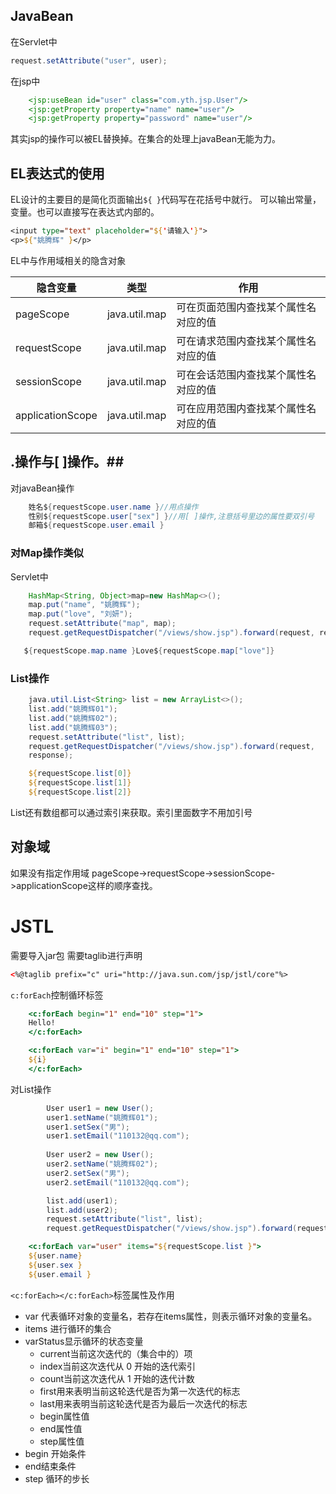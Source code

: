 ## JavaBean ##
在Servlet中
```java
request.setAttribute("user", user);
```
在jsp中
```jsp
	<jsp:useBean id="user" class="com.yth.jsp.User"/>
	<jsp:getProperty property="name" name="user"/>
	<jsp:getProperty property="password" name="user"/>
```
其实jsp的操作可以被EL替换掉。在集合的处理上javaBean无能为力。
## EL表达式的使用 ##
EL设计的主要目的是简化页面输出`${ }`代码写在花括号中就行。
可以输出常量，变量。也可以直接写在表达式内部的。
```jsp
<input type="text" placeholder="${'请输入'}">
<p>${"姚腾辉" }</p>
```
EL中与作用域相关的隐含对象

隐含变量|类型|作用
----|----|----
pageScope|java.util.map|可在页面范围内查找某个属性名对应的值
requestScope|java.util.map|可在请求范围内查找某个属性名对应的值
sessionScope|java.util.map|可在会话范围内查找某个属性名对应的值
applicationScope|java.util.map|可在应用范围内查找某个属性名对应的值

## .操作与[ ]操作。##
对javaBean操作
```java
	姓名${requestScope.user.name }//用点操作
	性别${requestScope.user["sex"] }//用[ ]操作,注意括号里边的属性要双引号
	邮箱${requestScope.user.email }
```
### 对Map操作类似 ###
Servlet中
```java
	HashMap<String, Object>map=new HashMap<>();
	map.put("name", "姚腾辉");
	map.put("love", "刘妍");
	request.setAttribute("map", map);
	request.getRequestDispatcher("/views/show.jsp").forward(request, response);
```

```java
   ${requestScope.map.name }Love${requestScope.map["love"]}
```
###  List操作  ###
```java
	java.util.List<String> list = new ArrayList<>();
	list.add("姚腾辉01");
	list.add("姚腾辉02");
	list.add("姚腾辉03");
	request.setAttribute("list", list);
	request.getRequestDispatcher("/views/show.jsp").forward(request,
	response);
```
```jsp
	${requestScope.list[0]}
	${requestScope.list[1]}
	${requestScope.list[2]}
```
List还有数组都可以通过索引来获取。索引里面数字不用加引号

## 对象域 ##
如果没有指定作用域
pageScope->requestScope->sessionScope->applicationScope这样的顺序查找。
# JSTL #
需要导入jar包
需要taglib进行声明
```html
<%@taglib prefix="c" uri="http://java.sun.com/jsp/jstl/core"%>
```
`c:forEach`控制循环标签
```jsp
	<c:forEach begin="1" end="10" step="1">
	Hello!
	</c:forEach>

	<c:forEach var="i" begin="1" end="10" step="1">
	${i}
	</c:forEach>
```

对List操作

```java
		User user1 = new User();
		user1.setName("姚腾辉01");
		user1.setSex("男");
		user1.setEmail("110132@qq.com");
		
		User user2 = new User();
		user2.setName("姚腾辉02");
		user2.setSex("男");
		user2.setEmail("110132@qq.com");

		list.add(user1);
		list.add(user2);
		request.setAttribute("list", list);
		request.getRequestDispatcher("/views/show.jsp").forward(request, response);
```


```jsp
	<c:forEach var="user" items="${requestScope.list }">
	${user.name}
	${user.sex }
	${user.email }
```

`<c:forEach></c:forEach>`标签属性及作用

- var 代表循环对象的变量名，若存在items属性，则表示循环对象的变量名。
- items 进行循环的集合
- varStatus显示循环的状态变量
	- current当前这次迭代的（集合中的）项
	- index当前这次迭代从 0 开始的迭代索引
	- count当前这次迭代从 1 开始的迭代计数
	- first用来表明当前这轮迭代是否为第一次迭代的标志
	- last用来表明当前这轮迭代是否为最后一次迭代的标志
	- begin属性值
	- end属性值
	- step属性值 
- begin 开始条件
- end结束条件
- step 循环的步长